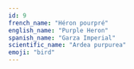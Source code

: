```yaml
---
id: 9
french_name: "Héron pourpré"
english_name: "Purple Heron"
spanish_name: "Garza Imperial"
scientific_name: "Ardea purpurea"
emoji: "bird"
---
```

